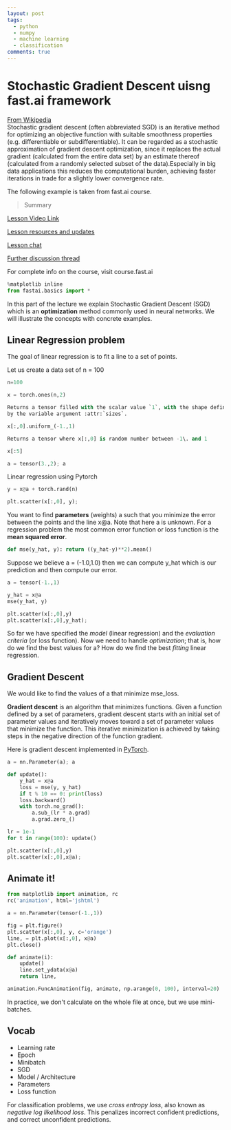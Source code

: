 ```yaml
---
layout: post
tags:
  - python
  - numpy
  - machine learning
  - classification
comments: true
---
```


# Stochastic Gradient Descent uisng fast.ai framework

[From Wikipedia](https://en.wikipedia.org/wiki/Stochastic_gradient_descent)<br>
Stochastic gradient descent (often abbreviated SGD) is an iterative method for optimizing an objective function with suitable smoothness properties (e.g. differentiable or subdifferentiable). It can be regarded as a stochastic approximation of gradient descent optimization, since it replaces the actual gradient (calculated from the entire data set) by an estimate thereof (calculated from a randomly selected subset of the data).Especially in big data applications this reduces the computational burden, achieving faster iterations in trade for a slightly lower convergence rate.

The following example is taken from fast.ai course.

> Summary

[Lesson Video Link](https://course.fast.ai/videos/?lesson=2)

[Lesson resources and updates](https://forums.fast.ai/t/lesson-2-official-resources-and-updates/28630)

[Lesson chat](https://forums.fast.ai/t/lesson-2-chat/28722)

[Further discussion thread](https://forums.fast.ai/t/lesson-2-further-discussion/28706)

For complete info on the course, visit course.fast.ai

```python
%matplotlib inline
from fastai.basics import *
```

In this part of the lecture we explain Stochastic Gradient Descent (SGD) which is an **optimization** method commonly used in neural networks. We will illustrate the concepts with concrete examples.

## Linear Regression problem

The goal of linear regression is to fit a line to a set of points.

Let us create a data set of n = 100

```python
n=100
```

```python
x = torch.ones(n,2)

Returns a tensor filled with the scalar value `1`, with the shape defined
by the variable argument :attr:`sizes`.

x[:,0].uniform_(-1.,1)

Returns a tensor where x[:,0] is random number between -1\. and 1

x[:5]
```

```python
a = tensor(3.,2); a
```

Linear regression using Pytorch

```python
y = x@a + torch.rand(n)
```

```python
plt.scatter(x[:,0], y);
```

You want to find **parameters** (weights) a such that you minimize the error between the points and the line x@a. Note that here a is unknown. For a regression problem the most common error function or loss function is the **mean squared error**.

```python
def mse(y_hat, y): return ((y_hat-y)**2).mean()
```

Suppose we believe a = (-1.0,1.0) then we can compute y_hat which is our prediction and then compute our error.

```python
a = tensor(-1.,1)
```

```python
y_hat = x@a
mse(y_hat, y)
```

```python
plt.scatter(x[:,0],y)
plt.scatter(x[:,0],y_hat);
```

So far we have specified the _model_ (linear regression) and the _evaluation criteria_ (or loss function). Now we need to handle _optimization_; that is, how do we find the best values for a? How do we find the best _fitting_ linear regression.

## Gradient Descent

We would like to find the values of a that minimize mse_loss.

**Gradient descent** is an algorithm that minimizes functions. Given a function defined by a set of parameters, gradient descent starts with an initial set of parameter values and iteratively moves toward a set of parameter values that minimize the function. This iterative minimization is achieved by taking steps in the negative direction of the function gradient.

Here is gradient descent implemented in [PyTorch](https://pytorch.org).

```python
a = nn.Parameter(a); a
```

```python
def update():
    y_hat = x@a
    loss = mse(y, y_hat)
    if t % 10 == 0: print(loss)
    loss.backward()
    with torch.no_grad():
        a.sub_(lr * a.grad)
        a.grad.zero_()
```

```python
lr = 1e-1
for t in range(100): update()
```

```python
plt.scatter(x[:,0],y)
plt.scatter(x[:,0],x@a);
```

## **Animate it!**

```python
from matplotlib import animation, rc
rc('animation', html='jshtml')
```

```python
a = nn.Parameter(tensor(-1.,1))

fig = plt.figure()
plt.scatter(x[:,0], y, c='orange')
line, = plt.plot(x[:,0], x@a)
plt.close()

def animate(i):
    update()
    line.set_ydata(x@a)
    return line,

animation.FuncAnimation(fig, animate, np.arange(0, 100), interval=20)
```

In practice, we don't calculate on the whole file at once, but we use mini-batches.

## Vocab

- Learning rate
- Epoch
- Minibatch
- SGD
- Model / Architecture
- Parameters
- Loss function

For classification problems, we use _cross entropy loss_, also known as _negative log likelihood loss_. This penalizes incorrect confident predictions, and correct unconfident predictions.
